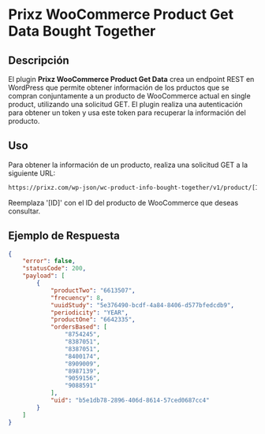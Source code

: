 # Prixz WooCommerce Product Get Data Bought Together

## Descripción

El plugin **Prixz WooCommerce Product Get Data** crea un endpoint REST en WordPress que permite obtener información de los prductos que se compran conjuntamente a un producto de WooCommerce actual en single product, utilizando una solicitud GET. El plugin realiza una autenticación para obtener un token y usa este token para recuperar la información del producto.

## Uso

Para obtener la información de un producto, realiza una solicitud GET a la siguiente URL:

```bash
https://prixz.com/wp-json/wc-product-info-bought-together/v1/product/[ID]
```

Reemplaza '[ID]' con el ID del producto de WooCommerce que deseas consultar.

## Ejemplo de Respuesta

```json
{
    "error": false,
    "statusCode": 200,
    "payload": [
        {
            "productTwo": "6613507",
            "frecuency": 8,
            "uuidStudy": "5e376490-bcdf-4a84-8406-d577bfedcdb9",
            "periodicity": "YEAR",
            "productOne": "6642335",
            "ordersBased": [
                "8754245",
                "8387051",
                "8387051",
                "8400174",
                "8909009",
                "8987139",
                "9059156",
                "9088591"
            ],
            "uid": "b5e1db78-2896-406d-8614-57ced0687cc4"
        }
    ]
}
```


